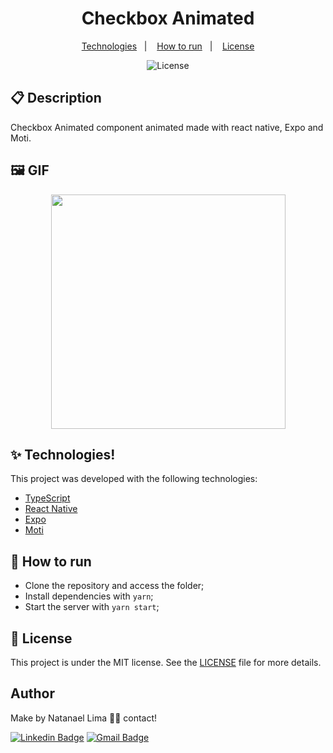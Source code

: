 <h1 align="center">Checkbox Animated</h1>

<p align="center">
  <a href="#-technologies">Technologies</a>&nbsp;&nbsp;&nbsp;|&nbsp;&nbsp;&nbsp;
  <a href="#-How-to-run">How to run</a>&nbsp;&nbsp;&nbsp;|&nbsp;&nbsp;&nbsp;
  <a href="#-license">License</a>
</p>

<p align="center">
  <img alt="License" src="https://img.shields.io/static/v1?label=license&message=MIT&color=8257E5&labelColor=000000">
</p>

## 📋 Description

Checkbox Animated component animated made with react native, Expo and Moti.

## 🖼 GIF

<p align='center'>
<img src='' width='375' />
</p>

## ✨ Technologies!


This project was developed with the following technologies:

- [TypeScript](https://www.typescriptlang.org/)
- [React Native](https://reactnative.dev/)
- [Expo](https://docs.expo.dev/)
- [Moti](https://moti.vercel.app/)

## 🚀 How to run

- Clone the repository and access the folder;
- Install dependencies with `yarn`;
- Start the server with `yarn start`;

## 📄 License

This project is under the MIT license. See the [LICENSE](LICENSE) file for more details.

## Author

Make by Natanael Lima 👋🏽 contact!

[![Linkedin Badge](https://img.shields.io/badge/-Natanelvich-blue?style=flat-square&logo=Linkedin&logoColor=white&link=https://www.linkedin.com/in/natanaelvich/)](https://www.linkedin.com/in/natanaelvich/)
[![Gmail Badge](https://img.shields.io/badge/-taelima1997@gmail.com-red?style=flat-square&link=mailto:taelima1997@gmail.com)](mailto:taelima1997@gmail.com)